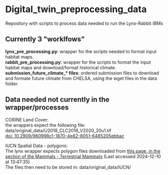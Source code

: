 # Digital_twin_preprocessing_data

Repository with scripts to process data needed to run the Lynx-Rabbit IBMs

## Currently 3 "worklfows"

**lynx_pre_processing.py**: wrapper for the scripts needed to format input habitat maps.  
**rabbit_pre_processing.py**: wrapper for the scripts to format the input habitat maps and download/format historical climate.  
**submission_future_climate_\* files**: ordered submission files to download and formate future climate from CHELSA, using the wget files in the data folder.  

## Data needed not currently in the wrapper/processes
CORINE Land Cover:  
the wrappers expect the following file: data/original_data/U2018_CLC2018_V2020_20u1.tif  
[doi: 10.2909/960998c1-1870-4e82-8051-6485205ebbac](https://doi.org/10.2909/960998c1-1870-4e82-8051-6485205ebbac)  

IUCN Spatial Data - polygons:  
The lynx wrapper expects polygon files downloaded from [this page, in the section of the Mammals - Terrestrial Mammals](https://www.iucnredlist.org/resources/spatial-data-download) (Last accessed 2024-12-10 at 13:47:35)  
The files then need to be stored in: data/original_data/IUCN/  


